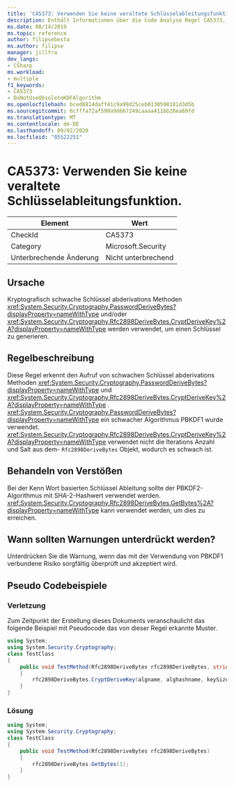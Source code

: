 ```yaml
---
title: 'CA5373: Verwenden Sie keine veraltete Schlüsselableitungsfunktion.'
description: Enthält Informationen über die Code Analyse Regel CA5373, einschließlich der Gründe, der Behebung von Verstößen und der Zeit, zu der Sie unterdrückt werden soll.
ms.date: 08/14/2019
ms.topic: reference
author: filipsebesta
ms.author: filipse
manager: jillfra
dev_langs:
- CSharp
ms.workload:
- multiple
f1_keywords:
- CA5373
- DoNotUseObsoleteKDFAlgorithm
ms.openlocfilehash: bced8814daff41c9a99d25ceb0130598181d3d5b
ms.sourcegitcommit: 6cfffa72af599a9d667249caaaa411bb28ea69fd
ms.translationtype: MT
ms.contentlocale: de-DE
ms.lasthandoff: 09/02/2020
ms.locfileid: "85522251"
---
```

# <a name="ca5373-do-not-use-obsolete-key-derivation-function"></a>CA5373: Verwenden Sie keine veraltete Schlüsselableitungsfunktion.

|Element|Wert|
|-|-|
|CheckId|CA5373|
|Category|Microsoft.Security|
|Unterbrechende Änderung|Nicht unterbrechend|

## <a name="cause"></a>Ursache

Kryptografisch schwache Schlüssel abderivations Methoden <xref:System.Security.Cryptography.PasswordDeriveBytes?displayProperty=nameWithType> und/oder <xref:System.Security.Cryptography.Rfc2898DeriveBytes.CryptDeriveKey%2A?displayProperty=nameWithType> werden verwendet, um einen Schlüssel zu generieren.

## <a name="rule-description"></a>Regelbeschreibung

Diese Regel erkennt den Aufruf von schwachen Schlüssel abderivations Methoden <xref:System.Security.Cryptography.PasswordDeriveBytes?displayProperty=nameWithType> und <xref:System.Security.Cryptography.Rfc2898DeriveBytes.CryptDeriveKey%2A?displayProperty=nameWithType> .
<xref:System.Security.Cryptography.PasswordDeriveBytes?displayProperty=nameWithType> ein schwacher Algorithmus PBKDF1 wurde verwendet. <xref:System.Security.Cryptography.Rfc2898DeriveBytes.CryptDeriveKey%2A?displayProperty=nameWithType> verwendet nicht die Iterations Anzahl und Salt aus dem- `Rfc2898DeriveBytes` Objekt, wodurch es schwach ist.

## <a name="how-to-fix-violations"></a>Behandeln von Verstößen

Bei der Kenn Wort basierten Schlüssel Ableitung sollte der PBKDF2-Algorithmus mit SHA-2-Hashwert verwendet werden. <xref:System.Security.Cryptography.Rfc2898DeriveBytes.GetBytes%2A?displayProperty=nameWithType> kann verwendet werden, um dies zu erreichen.

## <a name="when-to-suppress-warnings"></a>Wann sollten Warnungen unterdrückt werden?

Unterdrücken Sie die Warnung, wenn das mit der Verwendung von PBKDF1 verbundene Risiko sorgfältig überprüft und akzeptiert wird.

## <a name="pseudo-code-examples"></a>Pseudo Codebeispiele

### <a name="violation"></a>Verletzung

Zum Zeitpunkt der Erstellung dieses Dokuments veranschaulicht das folgende Beispiel mit Pseudocode das von dieser Regel erkannte Muster.

```csharp
using System;
using System.Security.Cryptography;
class TestClass
{
    public void TestMethod(Rfc2898DeriveBytes rfc2898DeriveBytes, string algname, string alghashname, int keySize, byte[] rgbIV)
    {
        rfc2898DeriveBytes.CryptDeriveKey(algname, alghashname, keySize, rgbIV);
    }
}
```

### <a name="solution"></a>Lösung

```csharp
using System;
using System.Security.Cryptography;
class TestClass
{
    public void TestMethod(Rfc2898DeriveBytes rfc2898DeriveBytes)
    {
        rfc2898DeriveBytes.GetBytes(1);
    }
}
```
